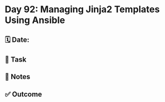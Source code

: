 # Day 92: Managing Jinja2 Templates Using Ansible

## 🗓️ Date:

## 🎯 Task

## 📝 Notes

## ✅ Outcome

